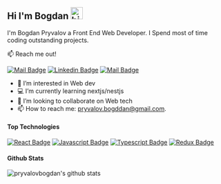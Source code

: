 ## Hi I'm Bogdan <img src="https://user-images.githubusercontent.com/1303154/88677602-1635ba80-d120-11ea-84d8-d263ba5fc3c0.gif" width="28px" height="28px" alt="hi">

I'm Bogdan Pryvalov a Front End Web Developer. I Spend most of time coding outstanding projects.

:mailbox: Reach me out!

[![Mail Badge](https://img.shields.io/badge/-pryvalovbogdan-e74c3c?style=flat&labelColor=e74c3c&logo=youtube&logoColor=white)](https://www.youtube.com/channel/UCMSnpcAaf4nEeT41BQVosVg) [![Linkedin Badge](https://img.shields.io/badge/-bogdan-pryvalov-033461195?style=flat&labelColor=0e76a8&logo=linkedin&logoColor=white)](https://www.linkedin.com/in/bogdan-pryvalov-033461195/) [![Mail Badge](https://img.shields.io/badge/-@pryvalovbogdan-e84393?style=flat&labelColor=e84393&logo=instagram&logoColor=white)](https://www.instagram.com/bohdan.pryvalov/) 

- 👀 I’m interested in Web dev
- :computer: I’m currently learning nextjs/nestjs
- 💞️ I’m looking to collaborate on Web tech
- 📫 How to reach me: pryvalov.bogddan@gmail.com.

#### Top Technologies

[![React Badge](https://img.shields.io/badge/-React-61DBFB?style=for-the-badge&labelColor=black&logo=react&logoColor=61DBFB)](#) [![Javascript Badge](https://img.shields.io/badge/-Javascript-F0DB4F?style=for-the-badge&labelColor=black&logo=javascript&logoColor=F0DB4F)](#) [![Typescript Badge](https://img.shields.io/badge/-Typescript-007acc?style=for-the-badge&labelColor=black&logo=typescript&logoColor=007acc)](#) [![Redux Badge](https://img.shields.io/badge/Redux-593D88?style=for-the-badge&logo=redux&logoColor=white)](#)

#### Github Stats

![pryvalovbogdan's github stats](https://github-readme-stats.vercel.app/api?username=pryvalovbogdan&count_private=true&theme=tokyonight&hide=contribs,prs)

<!---
pryvalovbogdan/pryvalovbogdan is a ✨ special ✨ repository because its `README.md` (this file) appears on your GitHub profile.
You can click the Preview link to take a look at your changes.
--->
